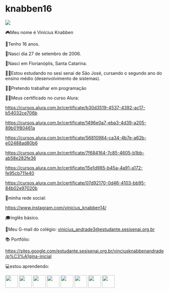 # knabben16

![](https://komarev.com/ghpvc/?username=your-github-knabben16)

🎮Meu nome é Vinícius Knabben

🎈Tenho 16 anos.

🎈Nasci dia 27 de setembro de 2006.

🎈Nasci em Florianóplis, Santa Catarina.

👨‍🎓Estou estudando no sesi senai de São José, cursando o segundo ano do ensino médio (desenvolvimento de sistemas).

👨‍💻Pretendo trabalhar em programação

👨‍💻Meus certificado no curso Alura: 

https://cursos.alura.com.br/certificate/b30d3519-4537-4392-ac17-b54032ce706b

https://cursos.alura.com.br/certificate/1496e0a7-eba3-4d39-a205-89b01f80461a

https://cursos.alura.com.br/certificate/56810984-ca34-4b7e-a62b-e02488ad80b6

https://cursos.alura.com.br/certificate/7f684164-7c85-4605-b1bb-ab58e282fe36

https://cursos.alura.com.br/certificate/15e1d985-b45a-4a91-a172-fe95cb711e40

https://cursos.alura.com.br/certificate/07d92170-0d46-4103-bb95-84b02e97020b

📝minha rede social:

https://www.instagram.com/vinicius_knabben14/

🎓inglês básico.

📧Meu G-mail do colégio: vinicius_andrade3@estudante.sesisenai.org.br

📚 Portfólio: 

https://sites.google.com/estudante.sesisenai.org.br/vinciusknabbenandrade/p%C3%A1gina-inicial

💻estou aprendendo:

<img src="https://cdn.jsdelivr.net/gh/devicons/devicon/icons/vscode/vscode-original-wordmark.svg" height="40" width="40"/>
<img src="https://cdn.jsdelivr.net/gh/devicons/devicon/icons/figma/figma-original.svg" height="40" width="40"/>
<img src="https://cdn.jsdelivr.net/gh/devicons/devicon/icons/github/github-original-wordmark.svg" height="40" width="40"/>
<img src="https://cdn.jsdelivr.net/gh/devicons/devicon/icons/javascript/javascript-original.svg" height="40" width="40"/>
<img src="https://cdn.jsdelivr.net/gh/devicons/devicon/icons/linux/linux-original.svg" height="40" width="40"/>
<img src="https://cdn.jsdelivr.net/gh/devicons/devicon/icons/nodejs/nodejs-original-wordmark.svg" height="40" width="40"/>
<img src="https://cdn.jsdelivr.net/gh/devicons/devicon/icons/sqlite/sqlite-original-wordmark.svg" height="40" width="40"/>
<img src="https://cdn.jsdelivr.net/gh/devicons/devicon/icons/canva/canva-original.svg" height="40" width="40"/>
          
